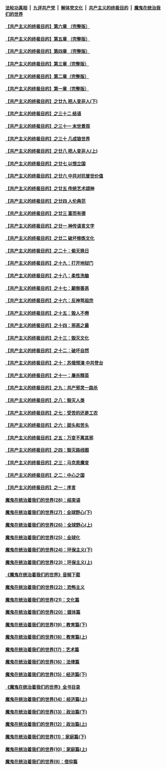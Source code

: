 ####  [法轮功真相](../../../../basic/blob/master/README.md?t=06290831) &nbsp;|&nbsp; [九评共产党](../../../../9ping.md/blob/master/README.md?t=06290831) &nbsp;|&nbsp; [解体党文化](../../../../jtdwh.md/blob/master/README.md?t=06290831)  &nbsp;|&nbsp; [共产主义的终极目的](../../../../gczydzjmd.md/blob/master/README.md?t=06290831) &nbsp;|&nbsp; [魔鬼在统治我们的世界](../../../../mgztzwmdsj.md/blob/master/README.md?t=06290831) 

#### [【共产主义的终极目的】第六章 （完整版）](../pages/nsc422/n11428913.md?t=06290831) 

#### [【共产主义的终极目的】第五章 （完整版）](../pages/nsc422/n11428912.md?t=06290831) 

#### [【共产主义的终极目的】第四章 （完整版）](../pages/nsc422/n11428907.md?t=06290831) 

#### [【共产主义的终极目的】第三章（完整版）](../pages/nsc422/n11428848.md?t=06290831) 

#### [【共产主义的终极目的】第二章（完整版）](../pages/nsc422/n11428831.md?t=06290831) 

#### [【共产主义的终极目的】第一章（完整版）](../pages/nsc422/n11417651.md?t=06290831) 

#### [【共产主义的终极目的】之廿九 把人变非人(下)](../pages/nsc422/n11344140.md?t=06290831) 

#### [【共产主义的终极目的】之三十二 结语](../pages/nsc422/n11360535.md?t=06290831) 

#### [【共产主义的终极目的】之三十一 末世景观](../pages/nsc422/n11351129.md?t=06290831) 

#### [【共产主义的终极目的】之三十 几成狼世界](../pages/nsc422/n11348280.md?t=06290831) 

#### [【共产主义的终极目的】之廿八 把人变非人(上)](../pages/nsc422/n11340492.md?t=06290831) 

#### [【共产主义的终极目的】之廿七 以恨立国](../pages/nsc422/n11336944.md?t=06290831) 

#### [【共产主义的终极目的】之廿六 中共对抗普世价值](../pages/nsc422/n11324785.md?t=06290831) 

#### [【共产主义的终极目的】之廿五 传统艺术颂神](../pages/nsc422/n11296396.md?t=06290831) 

#### [【共产主义的终极目的】之廿四 人伦典范](../pages/nsc422/n11296397.md?t=06290831) 

#### [【共产主义的终极目的】之廿三 富而有德](../pages/nsc422/n11283598.md?t=06290831) 

#### [【共产主义的终极目的】之廿一 神传语言文字](../pages/nsc422/n11263265.md?t=06290831) 

#### [【共产主义的终极目的】之廿二 破坏修炼文化](../pages/nsc422/n11245728.md?t=06290831) 

#### [【共产主义的终极目的】之二十：偷天换日](../pages/nsc422/n11238846.md?t=06290831) 

#### [【共产主义的终极目的】之十九：打开地狱门](../pages/nsc422/n11206376.md?t=06290831) 

#### [【共产主义的终极目的】之十八：柔性洗脑](../pages/nsc422/n11199994.md?t=06290831) 

#### [【共产主义的终极目的】之十七：颠倒善恶](../pages/nsc422/n11179782.md?t=06290831) 

#### [【共产主义的终极目的】之十六：反神骂祖宗](../pages/nsc422/n11166798.md?t=06290831) 

#### [【共产主义的终极目的】之十五：毁人不倦](../pages/nsc422/n11166792.md?t=06290831) 

#### [【共产主义的终极目的】之十四：邪恶之最](../pages/nsc422/n11150249.md?t=06290831) 

#### [【共产主义的终极目的】之十三：毁灭文化](../pages/nsc422/n11135227.md?t=06290831) 

#### [【共产主义的终极目的】之十二：破坏自然](../pages/nsc422/n11135214.md?t=06290831) 

#### [【共产主义的终极目的】之十：苏俄预演 中共登台](../pages/nsc422/n11118424.md?t=06290831) 

#### [【共产主义的终极目的】之十一：屠杀精英](../pages/nsc422/n11118442.md?t=06290831) 

#### [【共产主义的终极目的】之九：共产邪灵一路杀](../pages/nsc422/n11114139.md?t=06290831) 

#### [【共产主义的终极目的】之八：毁灭人类](../pages/nsc422/n11108503.md?t=06290831) 

#### [【共产主义的终极目的】之七：受苦的还是工农](../pages/nsc422/n11101809.md?t=06290831) 

#### [【共产主义的终极目的】之六：甜头和苦头](../pages/nsc422/n11096971.md?t=06290831) 

#### [【共产主义的终极目的】之五：万变不离其邪](../pages/nsc422/n11091285.md?t=06290831) 

#### [【共产主义的终极目的】之四：毁灭路线图](../pages/nsc422/n11086284.md?t=06290831) 

#### [【共产主义的终极目的】之三：马克思魔变](../pages/nsc422/n11061941.md?t=06290831) 

#### [【共产主义的终极目的】之二：中心之国](../pages/nsc422/n11047728.md?t=06290831) 

#### [【共产主义的终极目的】之一：序言](../pages/nsc422/n11086077.md?t=06290831) 

#### [魔鬼在统治着我们的世界(28)：结束语](../pages/nsc422/n10936246.md?t=06290831) 

#### [魔鬼在统治着我们的世界(27)：全球野心(下)](../pages/nsc422/n10928319.md?t=06290831) 

#### [魔鬼在统治着我们的世界(26)：全球野心(上)](../pages/nsc422/n10900318.md?t=06290831) 

#### [魔鬼在统治着我们的世界(25)：全球化](../pages/nsc422/n10788205.md?t=06290831) 

#### [魔鬼在统治着我们的世界(24)：环保主义(下)](../pages/nsc422/n10695307.md?t=06290831) 

#### [魔鬼在统治着我们的世界(23)：环保主义(上)](../pages/nsc422/n10688613.md?t=06290831) 

#### [《魔鬼在统治着我们的世界》音频下载](../pages/nsc422/n10635553.md?t=06290831) 

#### [魔鬼在统治着我们的世界(22)：恐怖主义](../pages/nsc422/n10614727.md?t=06290831) 

#### [魔鬼在统治着我们的世界(21)：文化篇](../pages/nsc422/n10597706.md?t=06290831) 

#### [魔鬼在统治着我们的世界(20)：媒体篇](../pages/nsc422/n10586579.md?t=06290831) 

#### [魔鬼在统治着我们的世界(19)：教育篇(下)](../pages/nsc422/n10564808.md?t=06290831) 

#### [魔鬼在统治着我们的世界(18)：教育篇(上)](../pages/nsc422/n10526970.md?t=06290831) 

#### [魔鬼在统治着我们的世界(17)：艺术篇](../pages/nsc422/n10499093.md?t=06290831) 

#### [魔鬼在统治着我们的世界(16)：法律篇](../pages/nsc422/n10485969.md?t=06290831) 

#### [魔鬼在统治着我们的世界(15)：经济篇(下)](../pages/nsc422/n10469975.md?t=06290831) 

#### [《魔鬼在统治着我们的世界》全书目录](../pages/nsc422/n10464261.md?t=06290831) 

#### [魔鬼在统治着我们的世界(14)：经济篇(上)](../pages/nsc422/n10457370.md?t=06290831) 

#### [魔鬼在统治着我们的世界(13)：政治篇(下)](../pages/nsc422/n10448270.md?t=06290831) 

#### [魔鬼在统治着我们的世界(12)：政治篇(上)](../pages/nsc422/n10444576.md?t=06290831) 

#### [魔鬼在统治着我们的世界(11)：家庭篇(下)](../pages/nsc422/n10440961.md?t=06290831) 

#### [魔鬼在统治着我们的世界(10)：家庭篇(上)](../pages/nsc422/n10435448.md?t=06290831) 

#### [魔鬼在统治着我们的世界(9)：信仰篇](../pages/nsc422/n10432159.md?t=06290831) 

